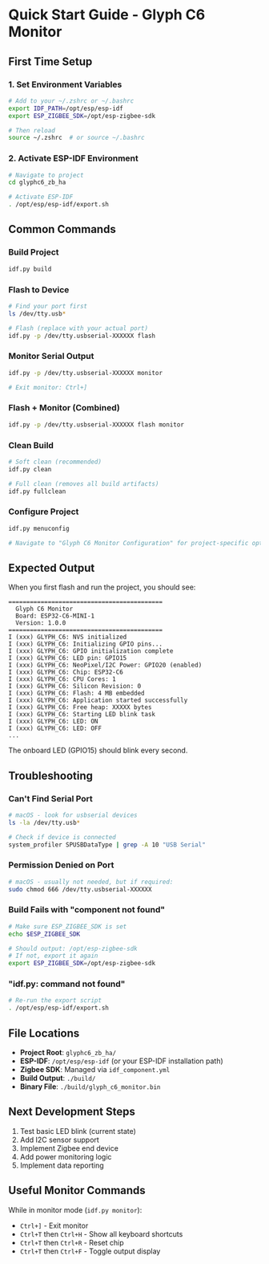 # Quick Start Guide - Glyph C6 Monitor

## First Time Setup

### 1. Set Environment Variables
```bash
# Add to your ~/.zshrc or ~/.bashrc
export IDF_PATH=/opt/esp/esp-idf
export ESP_ZIGBEE_SDK=/opt/esp-zigbee-sdk

# Then reload
source ~/.zshrc  # or source ~/.bashrc
```

### 2. Activate ESP-IDF Environment
```bash
# Navigate to project
cd glyphc6_zb_ha

# Activate ESP-IDF
. /opt/esp/esp-idf/export.sh
```

## Common Commands

### Build Project
```bash
idf.py build
```

### Flash to Device
```bash
# Find your port first
ls /dev/tty.usb*

# Flash (replace with your actual port)
idf.py -p /dev/tty.usbserial-XXXXXX flash
```

### Monitor Serial Output
```bash
idf.py -p /dev/tty.usbserial-XXXXXX monitor

# Exit monitor: Ctrl+]
```

### Flash + Monitor (Combined)
```bash
idf.py -p /dev/tty.usbserial-XXXXXX flash monitor
```

### Clean Build
```bash
# Soft clean (recommended)
idf.py clean

# Full clean (removes all build artifacts)
idf.py fullclean
```

### Configure Project
```bash
idf.py menuconfig

# Navigate to "Glyph C6 Monitor Configuration" for project-specific options
```

## Expected Output

When you first flash and run the project, you should see:

```
===========================================
  Glyph C6 Monitor
  Board: ESP32-C6-MINI-1
  Version: 1.0.0
===========================================
I (xxx) GLYPH_C6: NVS initialized
I (xxx) GLYPH_C6: Initializing GPIO pins...
I (xxx) GLYPH_C6: GPIO initialization complete
I (xxx) GLYPH_C6: LED pin: GPIO15
I (xxx) GLYPH_C6: NeoPixel/I2C Power: GPIO20 (enabled)
I (xxx) GLYPH_C6: Chip: ESP32-C6
I (xxx) GLYPH_C6: CPU Cores: 1
I (xxx) GLYPH_C6: Silicon Revision: 0
I (xxx) GLYPH_C6: Flash: 4 MB embedded
I (xxx) GLYPH_C6: Application started successfully
I (xxx) GLYPH_C6: Free heap: XXXXX bytes
I (xxx) GLYPH_C6: Starting LED blink task
I (xxx) GLYPH_C6: LED: ON
I (xxx) GLYPH_C6: LED: OFF
...
```

The onboard LED (GPIO15) should blink every second.

## Troubleshooting

### Can't Find Serial Port
```bash
# macOS - look for usbserial devices
ls -la /dev/tty.usb*

# Check if device is connected
system_profiler SPUSBDataType | grep -A 10 "USB Serial"
```

### Permission Denied on Port
```bash
# macOS - usually not needed, but if required:
sudo chmod 666 /dev/tty.usbserial-XXXXXX
```

### Build Fails with "component not found"
```bash
# Make sure ESP_ZIGBEE_SDK is set
echo $ESP_ZIGBEE_SDK

# Should output: /opt/esp-zigbee-sdk
# If not, export it again
export ESP_ZIGBEE_SDK=/opt/esp-zigbee-sdk
```

### "idf.py: command not found"
```bash
# Re-run the export script
. /opt/esp/esp-idf/export.sh
```

## File Locations

- **Project Root**: `glyphc6_zb_ha/`
- **ESP-IDF**: `/opt/esp/esp-idf` (or your ESP-IDF installation path)
- **Zigbee SDK**: Managed via `idf_component.yml`
- **Build Output**: `./build/`
- **Binary File**: `./build/glyph_c6_monitor.bin`

## Next Development Steps

1. Test basic LED blink (current state)
2. Add I2C sensor support
3. Implement Zigbee end device
4. Add power monitoring logic
5. Implement data reporting

## Useful Monitor Commands

While in monitor mode (`idf.py monitor`):
- `Ctrl+]` - Exit monitor
- `Ctrl+T` then `Ctrl+H` - Show all keyboard shortcuts
- `Ctrl+T` then `Ctrl+R` - Reset chip
- `Ctrl+T` then `Ctrl+F` - Toggle output display
